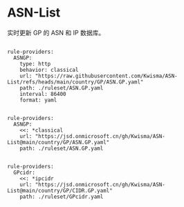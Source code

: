 
# ASN-List

实时更新 GP 的 ASN 和 IP 数据库。

<pre><code class="language-javascript">
rule-providers:
  ASNGP:
    type: http
    behavior: classical
    url: "https://raw.githubusercontent.com/Kwisma/ASN-List/refs/heads/main/country/GP/ASN.GP.yaml"
    path: ./ruleset/ASN.GP.yaml
    interval: 86400
    format: yaml
</code></pre>

<pre><code class="language-javascript">
rule-providers:
  ASNGP:
    <<: *classical
    url: "https://jsd.onmicrosoft.cn/gh/Kwisma/ASN-List@main/country/GP/ASN.GP.yaml"
    path: ./ruleset/ASN.GP.yaml
</code></pre>

<pre><code class="language-javascript">
rule-providers:
  GPcidr:
    <<: *ipcidr
    url: "https://jsd.onmicrosoft.cn/gh/Kwisma/ASN-List@main/country/GP/CIDR.GP.yaml"
    path: ./ruleset/GPcidr.yaml
</code></pre>